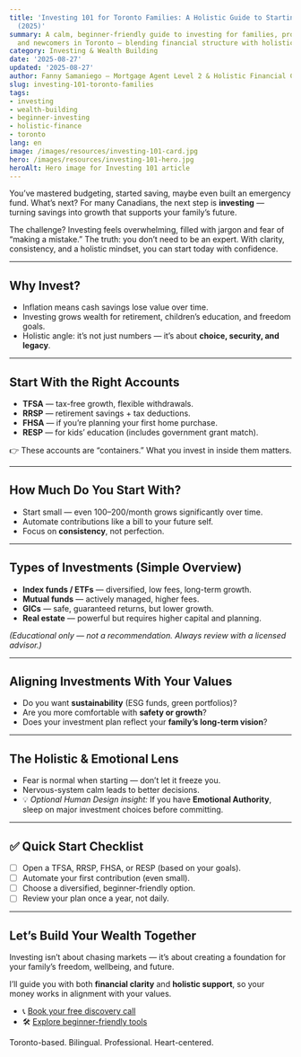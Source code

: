 ```yaml
---
title: 'Investing 101 for Toronto Families: A Holistic Guide to Starting With Confidence
  (2025)'
summary: A calm, beginner-friendly guide to investing for families, professionals,
  and newcomers in Toronto — blending financial structure with holistic wellbeing.
category: Investing & Wealth Building
date: '2025-08-27'
updated: '2025-08-27'
author: Fanny Samaniego — Mortgage Agent Level 2 & Holistic Financial Coach
slug: investing-101-toronto-families
tags:
- investing
- wealth-building
- beginner-investing
- holistic-finance
- toronto
lang: en
image: /images/resources/investing-101-card.jpg
hero: /images/resources/investing-101-hero.jpg
heroAlt: Hero image for Investing 101 article
---
```




You’ve mastered budgeting, started saving, maybe even built an emergency fund. What’s next? For many Canadians, the next step is **investing** — turning savings into growth that supports your family’s future.  

The challenge? Investing feels overwhelming, filled with jargon and fear of “making a mistake.” The truth: you don’t need to be an expert. With clarity, consistency, and a holistic mindset, you can start today with confidence.  

---

## Why Invest?

- Inflation means cash savings lose value over time.  
- Investing grows wealth for retirement, children’s education, and freedom goals.  
- Holistic angle: it’s not just numbers — it’s about **choice, security, and legacy**.  

---

## Start With the Right Accounts

- **TFSA** — tax-free growth, flexible withdrawals.  
- **RRSP** — retirement savings + tax deductions.  
- **FHSA** — if you’re planning your first home purchase.  
- **RESP** — for kids’ education (includes government grant match).  

👉 These accounts are “containers.” What you invest in inside them matters.  

---

## How Much Do You Start With?

- Start small — even $100–$200/month grows significantly over time.  
- Automate contributions like a bill to your future self.  
- Focus on **consistency**, not perfection.  

---

## Types of Investments (Simple Overview)

- **Index funds / ETFs** — diversified, low fees, long-term growth.  
- **Mutual funds** — actively managed, higher fees.  
- **GICs** — safe, guaranteed returns, but lower growth.  
- **Real estate** — powerful but requires higher capital and planning.  

*(Educational only — not a recommendation. Always review with a licensed advisor.)*  

---

## Aligning Investments With Your Values

- Do you want **sustainability** (ESG funds, green portfolios)?  
- Are you more comfortable with **safety or growth**?  
- Does your investment plan reflect your **family’s long-term vision**?  

---

## The Holistic & Emotional Lens

- Fear is normal when starting — don’t let it freeze you.  
- Nervous-system calm leads to better decisions.  
- 💡 *Optional Human Design insight:* If you have **Emotional Authority**, sleep on major investment choices before committing.  

---

## ✅ Quick Start Checklist

- [ ] Open a TFSA, RRSP, FHSA, or RESP (based on your goals).  
- [ ] Automate your first contribution (even small).  
- [ ] Choose a diversified, beginner-friendly option.  
- [ ] Review your plan once a year, not daily.  

---

## Let’s Build Your Wealth Together

Investing isn’t about chasing markets — it’s about creating a foundation for your family’s freedom, wellbeing, and future.  

I’ll guide you with both **financial clarity** and **holistic support**, so your money works in alignment with your values.  

- 📞 [Book your free discovery call](/en/contact)  
- 🛠 [Explore beginner-friendly tools](/en/tools)  

Toronto-based. Bilingual. Professional. Heart-centered.

